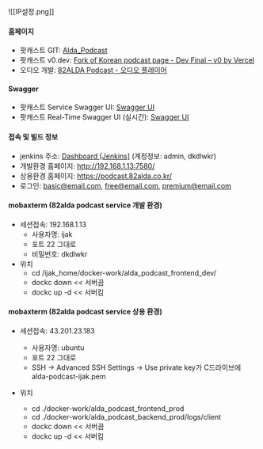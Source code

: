 
![[IP설정.png]]

#### 홈페이지
- 팟캐스트 GIT: [Alda_Podcast](http://dev.ijaksnc.co.kr/organizations/Alda_Podcast)
- 팟캐스트 v0.dev: [Fork of Korean podcast page - Dev Final – v0 by Vercel](https://v0.dev/chat/fork-of-korean-podcast-page-dev-final-1p3twpdaDi8)
- 오디오 개발: [82ALDA Podcast - 오디오 플레이어](http://52.79.86.180:3100/test/audio)

#### Swagger
- 팟캐스트 Service Swagger UI: [Swagger UI](http://192.168.1.13:7581/webjars/swagger-ui/index.html)
- 팟캐스트 Real-Time Swagger UI (실시간): [Swagger UI](https://apidev.82alda.co.kr:4000/api-docs)

#### 접속 및 빌드 정보
- jenkins 주소: [Dashboard [Jenkins]](http://192.168.1.11:7500/) (계정정보: admin, dkdlwkr)
- 개발환경 홈페이지: http://192.168.1.13:7580/
- 상용환경 홈페이지: https://podcast.82alda.co.kr/
- 로그인: basic@email.com, free@email.com, premium@email.com

#### mobaxterm (82alda podcast service 개발 환경)
- 세션접속: 192.168.1.13
	- 사용자명: ijak
	- 포트 22 그대로
	- 비밀번호: dkdlwkr
- 위치
	- cd /ijak_home/docker-work/alda_podcast_frontend_dev/
	- dockc down << 서버끔
	- dockc up -d << 서버킴

#### mobaxterm (82alda podcast service 상용 환경)
- 세션접속: 43.201.23.183
	- 사용자명: ubuntu
	- 포트 22 그대로
	-  SSH -> Advanced SSH Settings -> Use private key가 C드라이브에 alda-podcast-ijak.pem

- 위치
	- cd ./docker-work/alda_podcast_frontend_prod
	- cd ./docker-work/alda_podcast_backend_prod/logs/client
	- dockc down << 서버끔
	- dockc up -d << 서버킴
